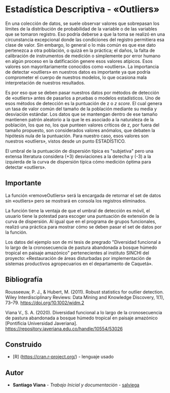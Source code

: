 # Estadística Descriptiva - «Outliers»

En una colección de datos, se suele observar valores que sobrepasan los límites de la distribución de probabilidad de la variable o de las variables que se tomaron registro. Eso podría deberse a que la toma se realizó en una circunstancia excepcional donde las condiciones del registro permitiera esa clase de valor. Sin embargo, lo general o lo más común es que ese dato pertenezca a otra población, o quizá en la práctica; el daños, la falta de calibración de instrumentos de medición o simplemente por error humano en algún proceso en la datificación genere esos valores atípicos. Esos valores son mayoritariamente conocidos como «outliers».
La importancia de detectar «outliers» en nuestros datos es importante ya que podría comprometer el cuerpo de nuestros modelos, lo que ocasiona mala interpretación de nuestros resultados.

Es por eso que se deben pasar nuestros datos por métodos de detección de «outliers» antes de pasarlos a pruebas o modelos estadísticos. Uno de esos métodos de detección es la puntuación de z o _z score_. El cual genera un tasa de valor común del tamaño de la población mediante su media y desviación estándar. Los datos que se mantengan dentro de ese tamaño mantienen patrón aleatorio a la que le es asociado a la naturaleza de la población, los que no, los que punteen valores críticos de z, por fuera del tamaño propuesto, son considerados valores anómalos, que debaten la hipótesis nula de la puntuación. Para nuestro caso, esos valores son nuestros «outliers», vistos desde un punto ESTADÍSTICO.

El umbral de la puntuación de dispersión típica es "subjetiva" pero una extensa literatura considera (+3) desviaciones a la derecha y (-3) a la izquierda de la curva de dispersión típica cómo medición óptima para detectar «outliers».

## Importante

La función «removeOutliers» será la encargada de retornar el set de datos sin «outliers» pero se mostrará en consola los registros eliminados. 

La función tiene la ventaja de que el umbral de detección es móvil, el usuario tiene la potestad para escoger una puntuación de extensión de la curva de dispersión. Al igual que en el programa de grupos funcionales, realizó una práctica para mostrar cómo se deben pasar el set de datos por la función. 

Los datos del ejemplo son de mi tesis de pregrado "Diversidad funcional a lo largo de la cronosecuencia de pastura abandonada a bosque húmedo tropical en paisaje amazónico" pertenecientes al instituto SINCHI del proyecto: «Restauración de áreas disturbadas por implementación de sistemas productivos agropecuarios en el departamento de Caquetá».

## Bibliografía

Rousseeuw, P. J., & Hubert, M. (2011). Robust statistics for outlier detection. Wiley Interdisciplinary Reviews: Data Mining and Knowledge Discovery, 1(1), 73–79. https://doi.org/10.1002/widm.2

Viana V., S. A. (2020). Diversidad funcional a lo largo de la cronosecuencia de pastura abandonada a bosque húmedo tropical en paisaje amazónico [Pontificia Universidad Javeriana]. https://repository.javeriana.edu.co/handle/10554/53026

## Construido

* [R] (https://cran.r-project.org/) - lenguaje usado

## Autor

* **Santiago Viana** - *Trabajo Inicial y documentación* - [salviega](https://github.com/salviega)
 
